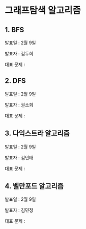 # 그래프탐색 알고리즘

## 1. BFS

발표일 : 2월 9일

발표자 : 김두희

대표 문제 :  



## 2. DFS

발표일 : 2월 9일

발표자 : 권소희

대표 문제 :  



## 3. 다익스트라 알고리즘

발표일 : 2월 9일

발표자 : 김민태

대표 문제 :  



## 4. 벨만포드 알고리즘

발표일 : 2월 9일

발표자 : 김민정

대표 문제 :  

